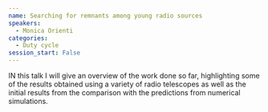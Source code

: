 ```yaml
---
name: Searching for remnants among young radio sources
speakers:
  - Monica Orienti
categories:
  - Duty cycle
session_start: False
---
```


IN this talk I will give an overview of the work done so far, highlighting some of the results obtained using a variety of radio telescopes as well as the initial results from the comparison with the predictions from numerical simulations. 